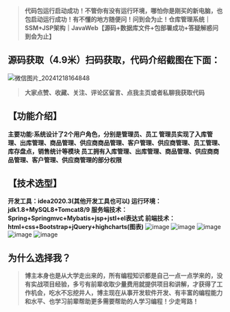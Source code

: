 > **代码包运行启动成功！不管你有没有运行环境，哪怕你是刚买的新电脑，也包启动运行成功！有不懂的地方随便问！问到会为止！仓库管理系统｜SSM+JSP架构｜JavaWeb【源码+数据库文件+包部署成功+答疑解惑问到会为止】**
## 源码获取（4.9米）扫码获取，代码介绍截图在下面：
![微信图片_20241218164848](https://github.com/user-attachments/assets/ad620c0d-1eac-4567-8eb4-c6d5872d9094)

> **大家点赞、收藏、关注、评论区留言、点我主页或者私聊我获取代码**

## 【功能介绍】
**主要功能∶系统设计了2个用户角色，分别是管理员、员工
管理员实现了入库管理、出库管理、商品管理、供应商商品管理、客户管理、供应商管理、员工管理、
库存盘点，销售统计等模块
员工拥有入库管理、出库管理、商品管理、供应商商品管理、客户管理、供应商管理的部分权限**
## 【技术选型】
**开发工具：idea2020.3(其他开发工具也可以)
运行环境：jdk1.8+MySQL8+Tomcat8/9
服务端技术：Spring+Springmvc+Mybatis+jsp+jstl+el表达式
前端技术：html+css+Bootstrap+jQuery+highcharts(图表)**
![image](https://github.com/user-attachments/assets/ee33a1c3-8e86-4a13-a0a8-3491d73bc49c)
![image](https://github.com/user-attachments/assets/12fd4389-f878-4842-9d62-60e7b0bedc49)
![image](https://github.com/user-attachments/assets/bc91657c-fedc-4d20-b73d-6fd2abeaebbc)
![image](https://github.com/user-attachments/assets/0eaa2e25-0ee7-4f28-98c1-b962787e9676)
![image](https://github.com/user-attachments/assets/1e25b2d2-8ae6-4320-b3c5-cabd0bd31c0c)


## 为什么选择我？

> **博主本身也是从大学走出来的，所有编程知识都是自己一点一点学来的，没有实战项目经验，多亏有前辈收取少量费用就提供项目和讲解，才获得了工作机会，吃水不忘挖井人，博主现在从事开发软件开发、有丰富的编程能力和水平、也学习前辈帮助更多需要帮助的人学习编程！少走弯路！**
